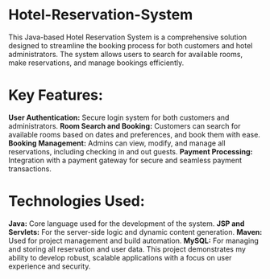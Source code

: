 # Hotel-Reservation-System
This Java-based Hotel Reservation System is a comprehensive solution designed to streamline the booking process for both customers and hotel administrators. The system allows users to search for available rooms, make reservations, and manage bookings efficiently.

# Key Features:
**User Authentication:** Secure login system for both customers and administrators.
**Room Search and Booking:** Customers can search for available rooms based on dates and preferences, and book them with ease.
**Booking Management:** Admins can view, modify, and manage all reservations, including checking in and out guests.
**Payment Processing:** Integration with a payment gateway for secure and seamless payment transactions.

# Technologies Used:

**Java:** Core language used for the development of the system.
**JSP and Servlets:** For the server-side logic and dynamic content generation.
**Maven:** Used for project management and build automation.
**MySQL:** For managing and storing all reservation and user data.
This project demonstrates my ability to develop robust, scalable applications with a focus on user experience and security.
